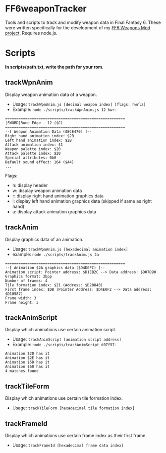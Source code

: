 # FF6weaponTracker
Tools and scripts to track and modify weapon data in Final Fantasy 6. These were written specifically for the development of my [FF6 Weapons Mod project](https://www.ff6hacking.com/forums/thread-4398.html). Requires node.js.

# Scripts
**In **scripts/path.txt**, write the path for your rom.**

## trackWpnAnim
Display weapon animation data of a weapon.
- Usage: ```trackWpnAnim.js [decimal weapon index] [flags: hwrla]```
- Example: ```node ./scripts/trackWpnAnim.js 12 hwr```:
```
======================================================
[SWORD]Rune Edge - 12 ($C)
======================================================
--[ Weapon Animation Data ($ECE470) ]--
Right hand animation index: $2B
Left hand animation index: $2B
Attack animation index: $1
Weapon palette index: $20
Attack palette index: $20
Special attributes: 0b0
Default sound effect: 164 ($A4)
...
```
Flags:
- h: display header
- w: display weapon animation data
- r: display right hand animation graphics data
- l: display left hand animation graphics data (skipped if same as right hand)
- a: display attack animation graphics data

## trackAnim
Display graphics data of an animation.
- Usage: ```trackWpnAnim.js [hexadecimal animation index]```
- example: ```node ./scripts/trackAnim.js 2a```
```
======================================================
--[ Animation $2A graphics data ($D4D0FC) ]--
Animation script: Pointer address: $D1EB2C --> Data address: $D07D90
Graphics format: 3bpp
Number of frames: 4
Tile formation index: $21 (Address: $D20840)
First frame index: $DB (Pointer Address: $D4E0F2 --> Data address: $D10587)
Frame width: 3
Frame height: 3
```

## trackAnimScript
Display which animations use certain animation script.
- Usage: ```trackAnimScript [animation script address]```
- Example: ```node ./scripts/trackAnimScript d07f57```:
```
Animation $2D has it
Animation $2E has it
Animation $5D has it
Animation $60 has it
4 matches found
```

## trackTileForm
Display which animations use certain tile formation index.
- Usage: ```trackTileForm [hexadecimal tile formation index]```

## trackFrameId
Display which animations use certain frame index as their first frame.
- Usage: ```trackFrameId [hexadecimal frame data index]```
